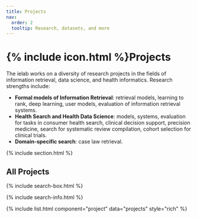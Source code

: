 ```yaml
---
title: Projects
nav:
  order: 2
  tooltip: Research, datasets, and more
---
```


# {% include icon.html %}Projects

The ielab works on a diversity of research projects in the fields of information retrieval, data science, and health informatics. Research strengths include:

- <b>Formal models of Information Retrieval</b>: retrieval models, learning to rank, deep learning, user models, evaluation of information retrieval systems.
- <b>Health Search and Health Data Science</b>: models, systems, evaluation for tasks in consumer health search, clinical decision support, precision medicine, search for systematic review compilation, cohort selection for clinical trials.
- <b>Domain-specific search</b>: case law retrieval.

{% include section.html %}

## All Projects

{% include search-box.html %}

{% include search-info.html %}

{% include list.html component="project" data="projects" style="rich" %}
